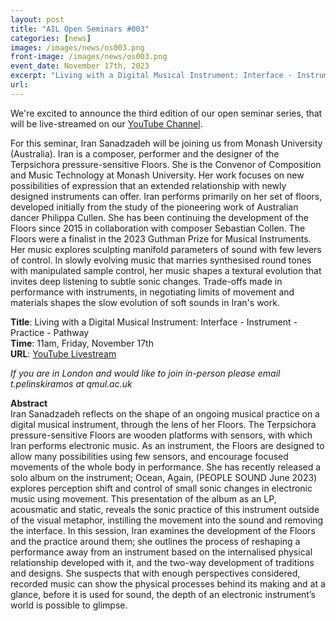 ```yaml
---
layout: post
title: "AIL Open Seminars #003"
categories: [news]
images: /images/news/os003.png
front-image: /images/news/os003.png
event_date: November 17th, 2023
excerpt: "Living with a Digital Musical Instrument: Interface - Instrument - Practice - Pathway by Iran Sanadzadeh"
url:
---
```


We're excited to announce the third edition of our open seminar series, that will be live-streamed
on our [YouTube Channel](https://youtube.com/live/koLgx59ukAE).

For this seminar, Iran Sanadzadeh will be joining us from Monash University (Australia). Iran is a composer, performer and the designer of the Terpsichora pressure-sensitive Floors. She is the Convenor of Composition and Music Technology at Monash University. Her work focuses on new possibilities of expression that an extended relationship with newly designed instruments can offer. Iran performs primarily on her set of floors, developed initially from the study of the pioneering work of Australian dancer Philippa Cullen. She has been continuing the development of the Floors since 2015 in collaboration with composer Sebastian Collen. The Floors were a finalist in the 2023 Guthman Prize for Musical Instruments. Her music explores sculpting manifold parameters of sound with few levers of control. In slowly evolving music that marries synthesised round tones with manipulated sample control, her music shapes a textural evolution that invites deep listening to subtle sonic changes. Trade-offs made in performance with instruments, in negotiating limits of movement and materials shapes the slow evolution of soft sounds in Iran's work. 


**Title**: Living with a Digital Musical Instrument: Interface - Instrument - Practice - Pathway\
**Time**: 11am, Friday, November 17th\
**URL**: [YouTube Livestream](https://youtube.com/live/koLgx59ukAE)

_If you are in London and would like to join in-person please email t.pelinskiramos at qmul.ac.uk_

**Abstract**\
Iran Sanadzadeh reflects on the shape of an ongoing musical practice on a digital musical instrument, through the lens of her Floors. The Terpsichora pressure-sensitive Floors are wooden platforms with sensors, with which Iran performs electronic music. As an instrument, the Floors are designed to allow many possibilities using few sensors, and encourage focused movements of the whole body in performance. She has recently released a solo album on the instrument; Ocean, Again, (PEOPLE SOUND June 2023) explores perception shift and control of small sonic changes in electronic music using movement. This presentation of the album as an LP, acousmatic and static, reveals the sonic practice of this instrument outside of the visual metaphor, instilling the movement into the sound and removing the interface. In this session, Iran examines the development of the Floors and the practice around them; she outlines the process of reshaping a performance away from an instrument based on the internalised physical relationship developed with it, and the two-way development of traditions and designs. She suspects that with enough perspectives considered, recorded music can show the physical processes behind its making and at a glance, before it is used for sound, the depth of an electronic instrument’s world is possible to glimpse.